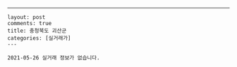 ---
    layout: post
    comments: true
    title: 충청북도 괴산군
    categories: [실거래가]
    ---

    2021-05-26 실거래 정보가 없습니다.

    